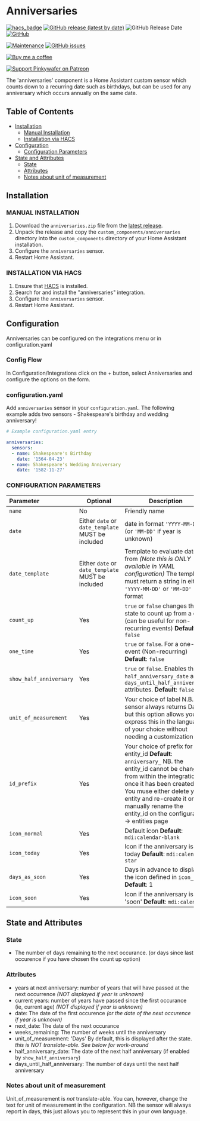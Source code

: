 # Anniversaries

[![hacs_badge](https://img.shields.io/badge/HACS-Default-orange.svg)](https://github.com/custom-components/hacs)
[![GitHub release (latest by date)](https://img.shields.io/github/v/release/pinkywafer/Anniversaries)](https://github.com/pinkywafer/Anniversaries/releases)
![GitHub Release Date](https://img.shields.io/github/release-date/pinkywafer/Anniversaries)
[![GitHub](https://img.shields.io/github/license/pinkywafer/Anniversaries)](LICENSE)

[![Maintenance](https://img.shields.io/badge/Maintained%3F-Yes-brightgreen.svg)](https://github.com/pinkywafer/Anniversaries/graphs/commit-activity)
[![GitHub issues](https://img.shields.io/github/issues/pinkywafer/Anniversaries)](https://github.com/pinkywafer/Anniversaries/issues)

[![Buy me a coffee](https://img.shields.io/static/v1.svg?label=Buy%20me%20a%20coffee&logo=buy%20me%20a%20coffee&logoColor=white&labelColor=ff69b4&message=donate&color=Black)](https://www.buymeacoffee.com/V3q9id4)

[![Support Pinkywafer on Patreon][patreon-shield]][patreon]

The 'anniversaries' component is a Home Assistant custom sensor which counts down to a recurring date such as birthdays, but can be used for any anniversary which occurs annually on the same date.

## Table of Contents

* [Installation](#installation)
  * [Manual Installation](#manual-installation)
  * [Installation via HACS](#installation-via-hacs)
* [Configuration](#configuration)
  * [Configuration Parameters](#configuration-parameters)
* [State and Attributes](#state-and-attributes)
  * [State](#state)
  * [Attributes](#attributes)
  * [Notes about unit of measurement](#notes-about-unit-of-measurement)

## Installation

### MANUAL INSTALLATION

1. Download the `anniversaries.zip` file from the
   [latest release](https://github.com/pinkywafer/anniversaries/releases/latest).
2. Unpack the release and copy the `custom_components/anniversaries` directory
   into the `custom_components` directory of your Home Assistant
   installation.
3. Configure the `anniversaries` sensor.
4. Restart Home Assistant.

### INSTALLATION VIA HACS

1. Ensure that [HACS](https://custom-components.github.io/hacs/) is installed.
2. Search for and install the "anniversaries" integration.
3. Configure the `anniversaries` sensor.
4. Restart Home Assistant.

## Configuration

Anniversaries can be configured on the integrations menu or in configuration.yaml

### Config Flow

In Configuration/Integrations click on the + button, select Anniversaries and configure the options on the form.

### configuration.yaml

Add `anniversaries` sensor in your `configuration.yaml`. The following example adds two sensors - Shakespeare's birthday and wedding anniversary!

```yaml
# Example configuration.yaml entry

anniversaries:
  sensors:
  - name: Shakespeare's Birthday
    date: '1564-04-23'
  - name: Shakespeare's Wedding Anniversary
    date: '1582-11-27'
```

### CONFIGURATION PARAMETERS

|Parameter |Optional|Description
|:----------|----------|------------
| `name` | No | Friendly name
|`date` | Either `date` or `date_template` MUST be included | date in format `'YYYY-MM-DD'` (or `'MM-DD'` if year is unknown)
|`date_template` | Either `date` or `date_template` MUST be included | Template to evaluate date from _(Note this is ONLY available in YAML configuration)_ The template must return a string in either `'YYYY-MM-DD'` or `'MM-DD'` format
| `count_up` | Yes | `true` or `false` changes the state to count up from a date (can be useful for non-recurring events) **Default**: `false`
| `one_time` | Yes | `true` or `false`. For a one-time event (Non-recurring) **Default**: `false`
| `show_half_anniversary` | Yes | `true` or `false`. Enables the `half_anniversary_date` and `days_until_half_anniversary` attributes. **Default**: `false`
| `unit_of_measurement` | Yes | Your choice of label N.B. The sensor always returns Days, but this option allows you to express this in the language of your choice without needing a customization
| `id_prefix` | Yes | Your choice of prefix for the entity_id **Default**: `anniversary_` NB. the entity_id cannot be changed from within the integration once it has been created.  You muse either delete your entity and re-create it or manually rename the entity_id on the configuration -> entities page
| `icon_normal` | Yes | Default icon **Default**:  `mdi:calendar-blank`
| `icon_today` | Yes | Icon if the anniversary is today **Default**: `mdi:calendar-star`
| `days_as_soon` | Yes | Days in advance to display the icon defined in `icon_soon` **Default**: 1
| `icon_soon` | Yes | Icon if the anniversary is 'soon' **Default**: `mdi:calendar`

## State and Attributes

### State

* The number of days remaining to the next occurance. (or days since last occurence if you have chosen the count up option)

### Attributes

* years at next anniversary: number of years that will have passed at the next occurrence _(NOT displayed if year is unknown)_
* current years: number of years have passed since the first occurance (ie, current age)  _(NOT displayed if year is unknown)_
* date:  The date of the first occurence _(or the date of the next occurence if year is unknown)_
* next_date: The date of the next occurance
* weeks_remaining: The number of weeks until the anniversary
* unit_of_measurement: 'Days' By default, this is displayed after the state. _this is NOT translate-able.  See below for work-around_
* half_anniversary_date: The date of the next half anniversary (if enabled by `show_half_anniversary`)
* days_until_half_anniversary: The number of days until the next half anniversary

### Notes about unit of measurement

Unit_of_measurement is *not* translate-able.
You can, however, change the text for unit of measurement in the configuration.  NB the sensor will always report in days, this just allows you to represent this in your own language.

[patreon-shield]: https://c5.patreon.com/external/logo/become_a_patron_button.png
[patreon]: https://www.patreon.com/pinkywafer
